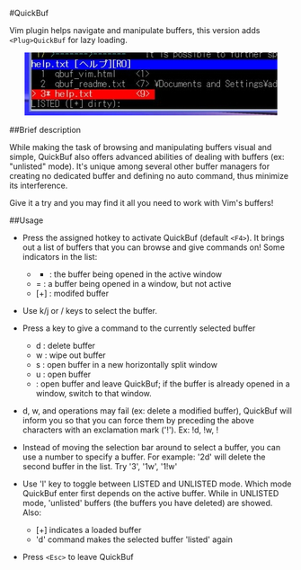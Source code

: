 #QuickBuf

Vim plugin helps navigate and manipulate buffers, this version adds `<Plug>QuickBuf` for lazy loading.

<div style="text-align:center"><img src="quickbuf.png" /></div>

##Brief description

While making the task of browsing and manipulating buffers visual and simple, QuickBuf also offers advanced abilities of dealing with buffers (ex: "unlisted" mode). It's unique among several other buffer managers for creating no dedicated buffer and defining no auto command, thus minimize its interference.

Give it a try and you may find it all you need to work with Vim's buffers!

##Usage

+ Press the assigned hotkey to activate QuickBuf (default `<F4>`). It brings out a list of buffers that you can browse and give commands on! Some indicators in the list:

	- * : the buffer being opened in the active window
	- = : a buffer being opened in a window, but not active
	- [+] : modifed buffer

+ Use k/j or <Up>/<Down> keys to select the buffer.
+ Press a key to give a command to the currently selected buffer

	- d : delete buffer
	- w : wipe out buffer
	- s : open buffer in a new horizontally split window
	- u : open buffer
	- <enter> : open buffer and leave QuickBuf; if the	buffer is already opened in a window, switch to that window.

+ d, w, and <enter> operations may fail (ex: delete a modified buffer), QuickBuf will inform you so that you can force them by preceding the above characters with an exclamation mark ('!'). Ex: !d, !w, !<enter>

+ Instead of moving the selection bar around to select a buffer, you can use a number to specify a buffer. For example: '2d' will delete the second buffer in the list. Try '3<enter>', '1w', '1!w'

+ Use 'l' key to toggle between LISTED and UNLISTED mode. Which mode QuickBuf enter first depends on the active buffer. While in UNLISTED mode, 'unlisted' buffers (the buffers you have deleted) are showed. Also:

	- [+] indicates a loaded buffer
	- 'd' command makes the selected buffer 'listed' again

+ Press `<Esc>` to leave QuickBuf
